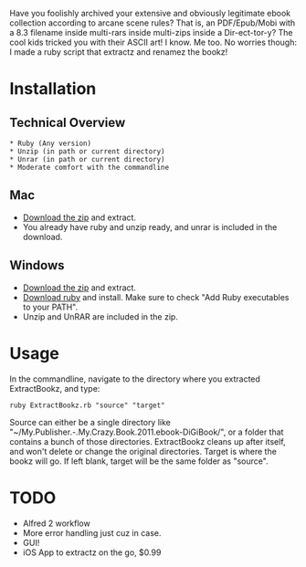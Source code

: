 Have you foolishly archived your extensive and obviously legitimate ebook collection according to arcane scene rules? That is, an PDF/Epub/Mobi with a 8.3 filename inside multi-rars inside multi-zips inside a Dir-ect-tor-y? The cool kids tricked you with their ASCII art! I know. Me too. No worries though: I made a ruby script that extractz and renamez the bookz!

# Installation
## Technical Overview
	* Ruby (Any version)
	* Unzip (in path or current directory)
	* Unrar (in path or current directory)
	* Moderate comfort with the commandline

## Mac
* [Download the zip](http://hub.darcs.net/JasonJAyalaP/ExtractBookz/raw/ExtractBookz.zip) and extract.
* You already have ruby and unzip ready, and unrar is included in the download.

## Windows
* [Download the zip](http://rubyforge.org/frs/download.php/76804/rubyinstaller-2.0.0-p0.exe) and extract.
* [Download ruby](http://rubyforge.org/frs/download.php/76798/rubyinstaller-1.9.3-p392.exe) and install. Make sure to check "Add Ruby executables to your PATH".
* Unzip and UnRAR are included in the zip.

# Usage
In the commandline, navigate to the directory where you extracted ExtractBookz, and type:
```
ruby ExtractBookz.rb "source" "target"
```

Source can either be a single directory like "~/My.Publisher.-.My.Crazy.Book.2011.ebook-DiGiBook/", or a folder that contains a bunch of those directories. ExtractBookz cleans up after itself, and won't delete or change the original directories. Target is where the bookz will go. If left blank, target will be the same folder as "source".

# TODO
* Alfred 2 workflow
* More error handling just cuz in case.
* GUI!
* iOS App to extractz on the go, $0.99
